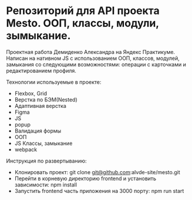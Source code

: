 
# Репозиторий для API проекта Mesto. ООП, классы, модули, зымыкание.
Проектная работа Демиденко Александра на Яндекс Практикуме.
Написан на нативном JS с использованием ООП, классов, модулей, замыкания со следующими возможностями: операции с карточками и редактированием профиля.

Технологии используемые в проекте:
* Flexbox, Grid
* Верстка по БЭМ(Nested)
* Адаптивная верстка
* Figma
* JS
* popup
* Валидация формы
* ООП
* JS Классы, замыкание
* webpack

Инструкция по развертыванию:
* Клонировать проект: git clone git@github.com:alvde-site/mesto.git
* Перейти в корневую директорию frontend и установить зависимости: npm install
* Запустить frontend часть приложения на 3000 порту: npm run start


